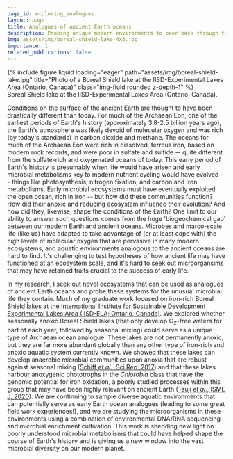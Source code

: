 ```yaml
---
page_id: exploring_analogues
layout: page
title: Analogues of ancient Earth oceans
description: Probing unique modern environments to peer back through time at ancient metabolisms and nutrient cycles
img: assets/img/boreal-shield-lake-4x3.jpg
importance: 1
related_publications: false
---
```


<div class="row">
    <div class="col-sm mt-3 mt-md-0">
        {% include figure.liquid loading="eager" path="assets/img/boreal-shield-lake.jpg" title="Photo of a Boreal Shield lake at the IISD-Experimental Lakes Area (Ontario, Canada)" class="img-fluid rounded z-depth-1" %}
    </div>
</div>
<div class="caption">
    Boreal Shield lake at the IISD-Experimental Lakes Area (Ontario, Canada).
</div>

Conditions on the surface of the ancient Earth are thought to have been drastically different than today.
For much of the Archaean Eon, one of the earliest periods of Earth's history (approximately 3.8-2.5 billion years ago),
the Earth's atmosphere was likely devoid of molecular oxygen and
was rich (by today's standards) in carbon dioxide and methane. The oceans for much of the Archaean Eon were rich
in dissolved, ferrous iron, based on modern rock records, and were poor in sulfate and sulfide -- quite different from
the sulfate-rich and oxygenated oceans of today. This early period of Earth's history is presumably when life would have
arisen and early microbial metabolisms key to modern nutrient cycling would have evolved -- things like photosynthesis,
nitrogen fixation, and carbon and iron metabolisms. Early microbial ecosystems must have eventually exploited the open
ocean, rich in iron -- but how did these communities function? How did their anoxic and reducing ecosystem influence
their evolution? And how did they, likewise, shape the conditions of the Earth? One limit to our ability to answer such
questions comes from the huge 'biogeochemical gap' between our modern Earth and ancient oceans.
Microbes and marco-scale life (like us) have adapted to take advantage of (or at least cope with) the high levels of
molecular oxygen that are pervasive in many modern ecosystems, and aquatic environments analogous to the ancient oceans are hard to find. It's
challenging to test hypotheses of how ancient life may have functioned at an ecosystem scale, and it's hard to seek out
microorgansims that may have retained traits crucial to the success of early life.

In my research, I seek out novel ecosystems that can be used as analogues of ancient Earth oceans and probe these systems
for the unusual microbial life they contain. Much of my graduate work focused on iron-rich Boreal Shield lakes at
the <a href='http://iisd.org/ela/'>International Institute for Sustainable Development Experimental Lakes Area
(IISD-ELA; Ontario, Canada)</a>. We explored whether seasonally anoxic Boreal Shield lakes (that only develop
O<sub>2</sub>-free waters for part of each year, followed by seasonal mixing) could serve as a unique type of Archaean
ocean analogue. These lakes are not permanently anoxic, but they are far more abundant globally than any other type of
iron-rich and anoxic aquatic system currently known. We showed that these lakes can develop anaerobic microbial communities upon
anoxia that are robust against seasonal mixing (<a href='https://doi.org/10.1038/srep46708'>Schiff <i>et al.</i>, Sci Rep, 2017</a>) and that these lakes harbour
anoxygenic phototrophs in the *Chlorobia* class that have the genomic potential for iron oxidation, a poorly studied
processes within this group that may have been highly relevant on ancient Earth (<a href='https://doi.org/10.1038/s41396-020-0725-0'>Tsuji <i>et al.</i>, ISME J, 2020</a>). We are
continuing to sample diverse aquatic environments that can potentially serve as early Earth ocean analogues (leading to
some great field work experiences!), and we are studying the microorganisms in these environments using a combination of
environmental DNA/RNA sequencing and microbial enrichment cultivation. This work is shedding new
light on poorly understood microbial metabolisms that could have helped shape the course of Earth's history and is
giving us a new window into the vast microbial diversity on our modern planet.
